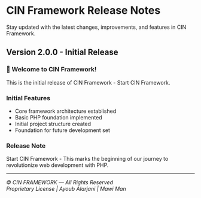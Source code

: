 # CIN Framework Release Notes

Stay updated with the latest changes, improvements, and features in CIN Framework.

## Version 2.0.0 - Initial Release

### 🎉 Welcome to CIN Framework!
This is the initial release of CIN Framework - Start CIN Framework.

### Initial Features
- Core framework architecture established
- Basic PHP foundation implemented
- Initial project structure created
- Foundation for future development set

### Release Note
Start CIN Framework - This marks the beginning of our journey to revolutionize web development with PHP.

---

*© CIN FRAMEWORK — All Rights Reserved*  
*Proprietary License | Ayoub Alarjani | Mawi Man*